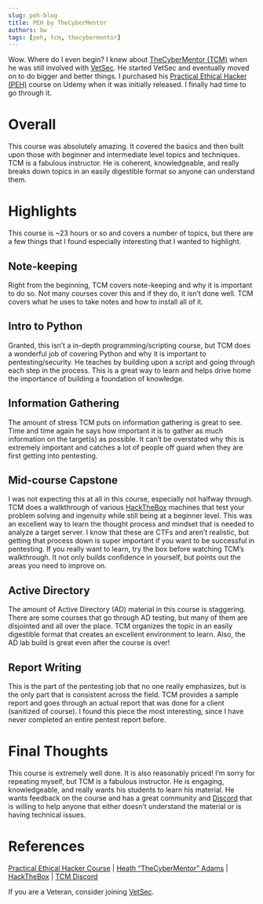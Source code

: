 ```yaml
---
slug: peh-blog
title: PEH by TheCyberMentor
authors: bw
tags: [peh, tcm, thecybermentor]
---
```


Wow. Where do I even begin? I knew about [TheCyberMentor (TCM)][tcm] when he was still involved with [VetSec][vetsec]. He started VetSec and eventually moved on to do bigger and better things. I purchased his [Practical Ethical Hacker (PEH)][peh-course] course on Udemy when it was initially released. I finally had time to go through it.
<!-- truncate -->

# Overall
This course was absolutely amazing. It covered the basics and then built upon those with beginner and intermediate level topics and techniques. TCM is a fabulous instructor. He is coherent, knowledgeable, and really breaks down topics in an easily digestible format so anyone can understand them.

# Highlights
This course is ~23 hours or so and covers a number of topics, but there are a few things that I found especially interesting that I wanted to highlight.

## Note-keeping
Right from the beginning, TCM covers note-keeping and why it is important to do so. Not many courses cover this and if they do, it isn’t done well. TCM covers what he uses to take notes and how to install all of it.

## Intro to Python
Granted, this isn’t a in-depth programming/scripting course, but TCM does a wonderful job of covering Python and why it is important to pentesting/security. He teaches by building upon a script and going through each step in the process. This is a great way to learn and helps drive home the importance of building a foundation of knowledge.

## Information Gathering
The amount of stress TCM puts on information gathering is great to see. Time and time again he says how important it is to gather as much information on the target(s) as possible. It can’t be overstated why this is extremely important and catches a lot of people off guard when they are first getting into pentesting.

## Mid-course Capstone
I was not expecting this at all in this course, especially not halfway through. TCM does a walkthrough of various [HackTheBox][htb] machines that test your problem solving and ingenuity while still being at a beginner level. This was an excellent way to learn the thought process and mindset that is needed to analyze a target server. I know that these are CTFs and aren’t realistic, but getting that process down is super important if you want to be successful in pentesting. If you really want to learn, try the box before watching TCM’s walkthrough. It not only builds confidence in yourself, but points out the areas you need to improve on.

## Active Directory
The amount of Active Directory (AD) material in this course is staggering. There are some courses that go through AD testing, but many of them are disjointed and all over the place. TCM organizes the topic in an easily digestible format that creates an excellent environment to learn. Also, the AD lab build is great even after the course is over!

## Report Writing
This is the part of the pentesting job that no one really emphasizes, but is the only part that is consistent across the field. TCM provides a sample report and goes through an actual report that was done for a client (sanitized of course). I found this piece the most interesting, since I have never completed an entire pentest report before.

# Final Thoughts
This course is extremely well done. It is also reasonably priced! I’m sorry for repeating myself, but TCM is a fabulous instructor. He is engaging, knowledgeable, and really wants his students to learn his material. He wants feedback on the course and has a great community and [Discord][discord-tcm] that is willing to help anyone that either doesn’t understand the material or is having technical issues.

# References
[Practical Ethical Hacker Course][peh-course] | [Heath “TheCyberMentor” Adams][tcm] | [HackTheBox][htb] | [TCM Discord][discord-tcm]

If you are a Veteran, consider joining [VetSec][vetsec].

[tcm]: https://x.com/thecybermentor
[vetsec]: https://vetsec.org
[htb]: https://www.hackthebox.com
[discord-tcm]: https://tcm-sec.com/discord/
[peh-course]: https://academy.tcm-sec.com/p/practical-ethical-hacking-the-complete-course